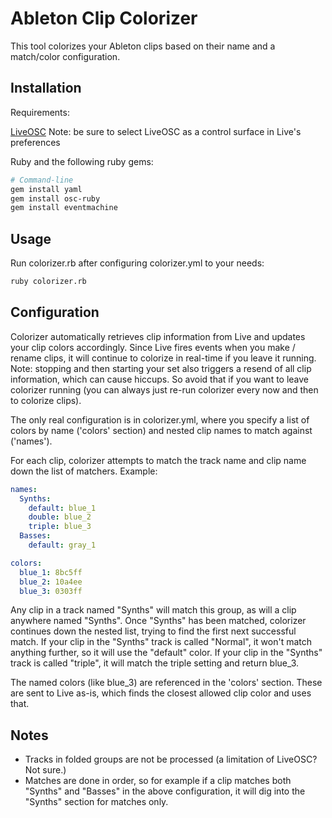 # Ableton Clip Colorizer

This tool colorizes your Ableton clips based on their name and a match/color configuration.

## Installation

Requirements:

[LiveOSC]('http://livecontrol.q3f.org/ableton-liveapi/liveosc/')
Note: be sure to select LiveOSC as a control surface in Live's preferences

Ruby and the following ruby gems:

```bash
# Command-line
gem install yaml
gem install osc-ruby
gem install eventmachine
```

## Usage

Run colorizer.rb after configuring colorizer.yml to your needs:

```bash
ruby colorizer.rb
```

## Configuration

Colorizer automatically retrieves clip information from Live and updates your clip colors accordingly. Since Live fires events when you make / rename clips, it will continue to colorize in real-time if you leave it running. Note: stopping and then starting your set also triggers a resend of all clip information, which can cause hiccups. So avoid that if you want to leave colorizer running (you can always just re-run colorizer every now and then to colorize clips).

The only real configuration is in colorizer.yml, where you specify a list of colors by name ('colors' section) and nested clip names to match against ('names').

For each clip, colorizer attempts to match the track name and clip name down the list of matchers. Example:

```yaml
names:
  Synths:
    default: blue_1
    double: blue_2
    triple: blue_3
  Basses:
    default: gray_1

colors:
  blue_1: 8bc5ff
  blue_2: 10a4ee
  blue_3: 0303ff
```

Any clip in a track named "Synths" will match this group, as will a clip anywhere named "Synths". Once "Synths" has been matched, colorizer continues down the nested list, trying to find the first next successful match. If your clip in the "Synths" track is called "Normal", it won't match anything further, so it will use the "default" color. If your clip in the "Synths" track is called "triple", it will match the triple setting and return blue_3.

The named colors (like blue_3) are referenced in the 'colors' section. These are sent to Live as-is, which finds the closest allowed clip color and uses that.

## Notes

- Tracks in folded groups are not be processed (a limitation of LiveOSC? Not sure.)
- Matches are done in order, so for example if a clip matches both "Synths" and "Basses" in the above configuration, it will dig into the "Synths" section for matches only.